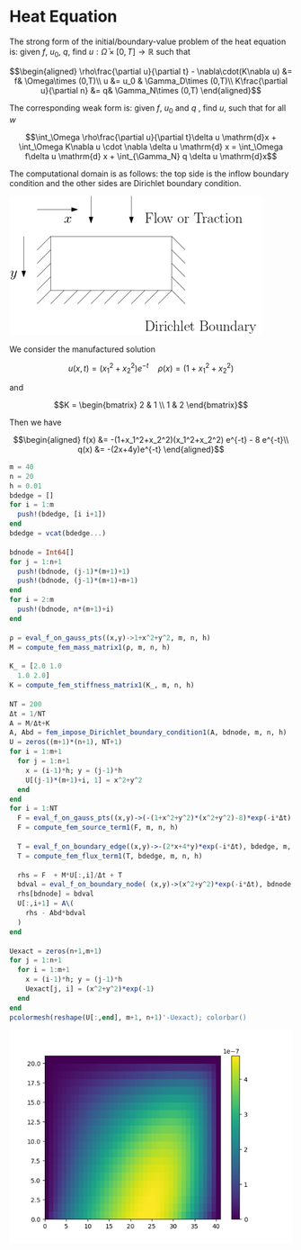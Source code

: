 # Heat Equation 

The strong form of the initial/boundary-value problem of the heat equation is: given $f$, $u_0$, $q$, find $u:\bar\Omega\times [0,T]\rightarrow \mathbb{R}$ such that

$$\begin{aligned}
\rho\frac{\partial u}{\partial t} - \nabla\cdot(K\nabla u) &= f& \Omega\times (0,T)\\
u &= u_0 & \Gamma_D\times (0,T)\\
K\frac{\partial u}{\partial n} &= q& \Gamma_N\times (0,T)
\end{aligned}$$

The corresponding weak form is: given $f$, $u_0$ and $q$ , find $u$, such that for all $w$

$$\int_\Omega \rho\frac{\partial u}{\partial t}\delta u \mathrm{d}x + \int_\Omega K\nabla u \cdot \nabla \delta u \mathrm{d} x = \int_\Omega f\delta u \mathrm{d} x + \int_{\Gamma_N} q \delta u \mathrm{d}x$$

The computational domain is as follows: the top side is the inflow boundary condition and the other sides are Dirichlet boundary condition. 

![](./assets/dirichlet.png)

We consider the manufactured solution 

$$u(x, t) = (x_1^2+x_2^2)e^{-t}\quad \rho(x) = (1+x_1^2+x_2^2)$$

and 

$$K = \begin{bmatrix}
2 & 1 \\
1 & 2
\end{bmatrix}$$

Then we have

$$\begin{aligned}
f(x) &= -(1+x_1^2+x_2^2)(x_1^2+x_2^2) e^{-t} - 8 e^{-t}\\
q(x) &= -(2x+4y)e^{-t}
\end{aligned}$$

```julia
m = 40
n = 20
h = 0.01
bdedge = []
for i = 1:m 
  push!(bdedge, [i i+1])
end
bdedge = vcat(bdedge...)

bdnode = Int64[]
for j = 1:n+1
  push!(bdnode, (j-1)*(m+1)+1)
  push!(bdnode, (j-1)*(m+1)+m+1)
end
for i = 2:m
  push!(bdnode, n*(m+1)+i)
end

ρ = eval_f_on_gauss_pts((x,y)->1+x^2+y^2, m, n, h)
M = compute_fem_mass_matrix1(ρ, m, n, h)

K_ = [2.0 1.0
  1.0 2.0]
K = compute_fem_stiffness_matrix1(K_, m, n, h)

NT = 200
Δt = 1/NT 
A = M/Δt+K 
A, Abd = fem_impose_Dirichlet_boundary_condition1(A, bdnode, m, n, h)
U = zeros((m+1)*(n+1), NT+1)
for i = 1:m+1
  for j = 1:n+1
    x = (i-1)*h; y = (j-1)*h 
    U[(j-1)*(m+1)+i, 1] = x^2+y^2
  end
end
for i = 1:NT 
  F = eval_f_on_gauss_pts((x,y)->(-(1+x^2+y^2)*(x^2+y^2)-8)*exp(-i*Δt), m, n, h)
  F = compute_fem_source_term1(F, m, n, h)

  T = eval_f_on_boundary_edge((x,y)->-(2*x+4*y)*exp(-i*Δt), bdedge, m, n, h)
  T = compute_fem_flux_term1(T, bdedge, m, n, h)

  rhs = F  + M*U[:,i]/Δt + T
  bdval = eval_f_on_boundary_node( (x,y)->(x^2+y^2)*exp(-i*Δt), bdnode, m, n, h)
  rhs[bdnode] = bdval
  U[:,i+1] = A\(
    rhs - Abd*bdval
  )
end

Uexact = zeros(n+1,m+1)
for j = 1:n+1
  for i = 1:m+1
    x = (i-1)*h; y = (j-1)*h 
    Uexact[j, i] = (x^2+y^2)*exp(-1)
  end
end
pcolormesh(reshape(U[:,end], m+1, n+1)'-Uexact); colorbar()
```

![](./assets/heat.png)



